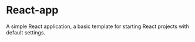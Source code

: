 # React-app
A simple React application, a basic template for starting React projects with default settings.
